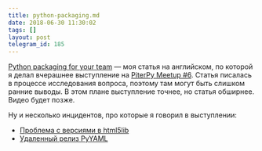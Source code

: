 ```yaml
---
title: python-packaging.md
date: 2018-06-30 11:30:02
tags: []
layout: post
telegram_id: 185
---
```


[Python packaging for your team](https://github.com/orsinium/notes/blob/master/notes-en/python-packaging.md) — моя статья на английском, по которой я делал вчерашнее выступление на [PiterPy Meetup #6](https://piterpy.timepad.ru/event/666491/). Статья писалась в процессе исследования вопроса, поэтому там могут быть слишком ранние выводы. В этом плане выступление точнее, но статья обширнее. Видео будет позже.

Ну и несколько инцидентов, про которые я говорил в выступлении:

+ [Проблема с версиями в html5lib](https://github.com/html5lib/html5lib-python/issues/282)
+ [Удаленный релиз PyYAML](https://github.com/yaml/pyyaml/issues/192)
